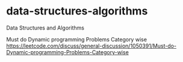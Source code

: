 # data-structures-algorithms
Data Structures and Algorithms

Must do Dynamic programming Problems Category wise <br/>
https://leetcode.com/discuss/general-discussion/1050391/Must-do-Dynamic-programming-Problems-Category-wise
